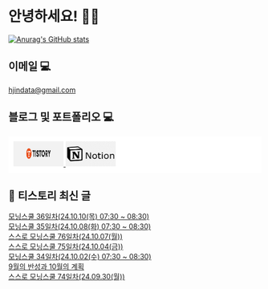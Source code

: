 # 안녕하세요! 🙋‍♂️

[![Anurag's GitHub stats](https://github-readme-stats.vercel.app/api?username=HGJin)](https://github.com/anuraghazra/github-readme-stats)
<!--
[![Top Langs](https://github-readme-stats.vercel.app/api/top-langs/?username=HGJin&layout=compact&hide=r,jupyter%20notebook,c%23&exclude_repo=roharui.github.io)](https://github.com/anuraghazra/github-readme-stats)
-->
<!--
## 이런 환경에 익숙해요✍🏼

## 언어

<p>
  <img alt="" src= "https://img.shields.io/badge/JavaScript-F7DF1E?style=flat-square&logo=JavaScript&logoColor=white"/> 
  <img alt="" src= "https://img.shields.io/badge/TypeScript-black?logo=typescript&logoColor=blue"/>
</p>
-->
## 이메일 💻

hjindata@gmail.com

## 블로그 및 포트폴리오 💻

<div style="display: flex; flex-direction: row;background-color: white;padding: 10px;">
    <div style="margin-right: 10px;">
        <a href="https://hjindata.tistory.com/">
            <img src="https://github.com/HGJin/tistory/blob/main/logo/tistory1.png?raw=true" width="100" height="50" />
        </a>
        <a href="https://adventurous-pamphlet-28c.notion.site/DA-Data-Analyst-d609592479e144c9ba8ea716122ef05c/">
            <img src="https://github.com/HGJin/tistory/blob/e35e6767cef7d139a31c75581ae47e5a76940263/logo/notion.png?raw=true" width="100" height="50" />
        </a>
    </div>
</div>

## 📝 티스토리 최신 글

<a href=https://hjindata.tistory.com/363>모닝스쿨 36일차(24.10.10(목) 07:30 ~ 08:30)</a></br><a href=https://hjindata.tistory.com/362>모닝스쿨 35일차(24.10.08(화) 07:30 ~ 08:30)</a></br><a href=https://hjindata.tistory.com/361>스스로 모닝스쿨 76일차(24.10.07(월))</a></br><a href=https://hjindata.tistory.com/359>스스로 모닝스쿨 75일차(24.10.04(금))</a></br><a href=https://hjindata.tistory.com/360>모닝스쿨 34일차(24.10.02(수) 07:30 ~ 08:30)</a></br><a href=https://hjindata.tistory.com/358>9월의 반성과 10월의 계획</a></br><a href=https://hjindata.tistory.com/357>스스로 모닝스쿨 74일차(24.09.30(월))</a></br>